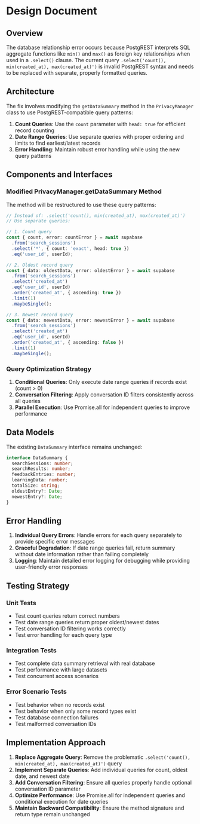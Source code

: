 # Design Document

## Overview

The database relationship error occurs because PostgREST interprets SQL aggregate functions like `min()` and `max()` as foreign key relationships when used in a `.select()` clause. The current query `.select('count(), min(created_at), max(created_at)')` is invalid PostgREST syntax and needs to be replaced with separate, properly formatted queries.

## Architecture

The fix involves modifying the `getDataSummary` method in the `PrivacyManager` class to use PostgREST-compatible query patterns:

1. **Count Queries**: Use the `count` parameter with `head: true` for efficient record counting
2. **Date Range Queries**: Use separate queries with proper ordering and limits to find earliest/latest records
3. **Error Handling**: Maintain robust error handling while using the new query patterns

## Components and Interfaces

### Modified PrivacyManager.getDataSummary Method

The method will be restructured to use these query patterns:

```typescript
// Instead of: .select('count(), min(created_at), max(created_at)')
// Use separate queries:

// 1. Count query
const { count, error: countError } = await supabase
  .from('search_sessions')
  .select('*', { count: 'exact', head: true })
  .eq('user_id', userId);

// 2. Oldest record query  
const { data: oldestData, error: oldestError } = await supabase
  .from('search_sessions')
  .select('created_at')
  .eq('user_id', userId)
  .order('created_at', { ascending: true })
  .limit(1)
  .maybeSingle();

// 3. Newest record query
const { data: newestData, error: newestError } = await supabase
  .from('search_sessions')
  .select('created_at')
  .eq('user_id', userId)
  .order('created_at', { ascending: false })
  .limit(1)
  .maybeSingle();
```

### Query Optimization Strategy

1. **Conditional Queries**: Only execute date range queries if records exist (count > 0)
2. **Conversation Filtering**: Apply conversation ID filters consistently across all queries
3. **Parallel Execution**: Use Promise.all for independent queries to improve performance

## Data Models

The existing `DataSummary` interface remains unchanged:

```typescript
interface DataSummary {
  searchSessions: number;
  searchResults: number;
  feedbackEntries: number;
  learningData: number;
  totalSize: string;
  oldestEntry?: Date;
  newestEntry?: Date;
}
```

## Error Handling

1. **Individual Query Errors**: Handle errors for each query separately to provide specific error messages
2. **Graceful Degradation**: If date range queries fail, return summary without date information rather than failing completely
3. **Logging**: Maintain detailed error logging for debugging while providing user-friendly error responses

## Testing Strategy

### Unit Tests
- Test count queries return correct numbers
- Test date range queries return proper oldest/newest dates
- Test conversation ID filtering works correctly
- Test error handling for each query type

### Integration Tests
- Test complete data summary retrieval with real database
- Test performance with large datasets
- Test concurrent access scenarios

### Error Scenario Tests
- Test behavior when no records exist
- Test behavior when only some record types exist
- Test database connection failures
- Test malformed conversation IDs

## Implementation Approach

1. **Replace Aggregate Query**: Remove the problematic `.select('count(), min(created_at), max(created_at)')` query
2. **Implement Separate Queries**: Add individual queries for count, oldest date, and newest date
3. **Add Conversation Filtering**: Ensure all queries properly handle optional conversation ID parameter
4. **Optimize Performance**: Use Promise.all for independent queries and conditional execution for date queries
5. **Maintain Backward Compatibility**: Ensure the method signature and return type remain unchanged